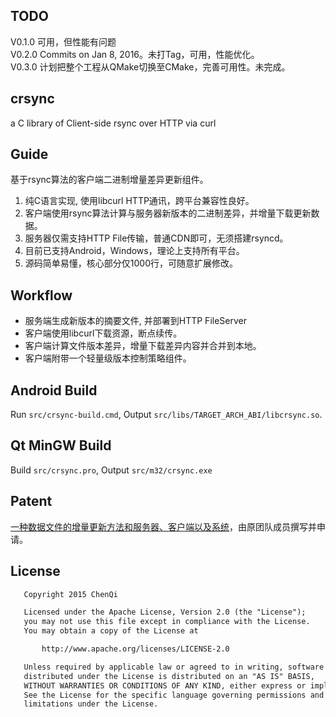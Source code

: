TODO
--------
V0.1.0 可用，但性能有问题  
V0.2.0 Commits on Jan 8, 2016。未打Tag，可用，性能优化。  
V0.3.0 计划把整个工程从QMake切换至CMake，完善可用性。未完成。  

crsync
--------
a C library of Client-side rsync over HTTP via curl

Guide
--------
基于rsync算法的客户端二进制增量差异更新组件。

1. 纯C语言实现, 使用libcurl HTTP通讯，跨平台兼容性良好。  
2. 客户端使用rsync算法计算与服务器新版本的二进制差异，并增量下载更新数据。  
3. 服务器仅需支持HTTP File传输，普通CDN即可，无须搭建rsyncd。  
4. 目前已支持Android，Windows，理论上支持所有平台。  
5. 源码简单易懂，核心部分仅1000行，可随意扩展修改。  

Workflow
--------

+ 服务端生成新版本的摘要文件, 并部署到HTTP FileServer
+ 客户端使用libcurl下载资源，断点续传。
+ 客户端计算文件版本差异，增量下载差异内容并合并到本地。
+ 客户端附带一个轻量级版本控制策略组件。

Android Build
--------

Run `src/crsync-build.cmd`, Output `src/libs/TARGET_ARCH_ABI/libcrsync.so`.

Qt MinGW Build
--------

Build `src/crsync.pro`, Output `src/m32/crsync.exe`

Patent  
--------

[一种数据文件的增量更新方法和服务器、客户端以及系统](https://www.google.com.pg/patents/CN106528125A)，由原团队成员撰写并申请。

License
--------

```txt
   Copyright 2015 ChenQi

   Licensed under the Apache License, Version 2.0 (the "License");
   you may not use this file except in compliance with the License.
   You may obtain a copy of the License at

       http://www.apache.org/licenses/LICENSE-2.0

   Unless required by applicable law or agreed to in writing, software
   distributed under the License is distributed on an "AS IS" BASIS,
   WITHOUT WARRANTIES OR CONDITIONS OF ANY KIND, either express or implied.
   See the License for the specific language governing permissions and
   limitations under the License.
```
